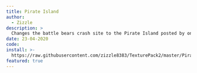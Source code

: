 ```yaml
---
title: Pirate Island
author:
  - Zizzle
description: >
  Changes the battle bears crash site to the Pirate Island posted by one of the twins on twitter.
date: 23-04-2020
code:
install: >-
  https://raw.githubusercontent.com/zizzle8383/TexturePack2/master/PirateIsland.bctp.json
featured: true
---
```


